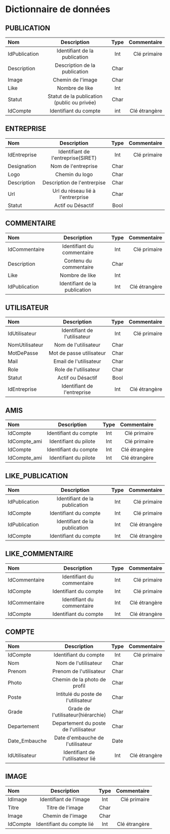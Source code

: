 # Dictionnaire de données

## PUBLICATION

| Nom | Description | Type | Commentaire |
| :--------------- |:---------------:|:---------------:| -----:|
| IdPublication | Identifiant de la publication | Int | Clé primaire |
| Description | Description de la publication | Char |   |
| Image | Chemin de l'image | Char |   |
| Like | Nombre de like | Int |   |
| Statut | Statut de la publication (public ou privée) | Char |   |
| IdCompte | Identifiant du compte | int | Clé étrangère |

## ENTREPRISE

| Nom | Description | Type | Commentaire |
| :--------------- |:---------------:|:---------------:| -----:|
| IdEntreprise | Identifiant de l'entreprise(SIRET) | Int | Clé primaire |
| Designation | Nom de l'entreprise | Char | |
| Logo | Chemin du logo | Char | |
| Description | Description de l'entrerpise | Char | |
| Url | Url du réseau lié à l'entrerprise | Char | |
| Statut | Actif ou Désactif | Bool |  |

## COMMENTAIRE

| Nom | Description | Type | Commentaire |
| :--------------- |:---------------:|:---------------:| -----:|
| IdCommentaire | Identifiant du commentaire | Int | Clé primaire |
| Description | Contenu du commentaire | Char |   |
| Like | Nombre de like | Int |   |
| IdPublication | Identifiant de la publication | Int | Clé étrangère |

## UTILISATEUR

| Nom | Description | Type | Commentaire |
| :--------------- |:---------------:|:---------------:| -----:|
| IdUtilisateur | Identifiant de l'utilisateur | Int | Clé primaire |
| NomUtilisateur | Nom de l'utilisateur | Char |   |
| MotDePasse | Mot de passe utilisateur | Char |   |
| Mail | Email de l'utilisateur | Char |   |
| Role | Role de l'utilisateur | Char |   |
| Statut | Actif ou Désactif | Bool |   |
| IdEntreprise | Identifiant de l'entreprise | Int | Clé étrangère |

## AMIS

| Nom | Description | Type | Commentaire |
| :--------------- |:---------------:|:---------------:| -----:|
| IdCompte | Identifiant du compte | Int | Clé primaire |
| IdCompte_ami | Identifiant du pilote | Int | Clé primaire |
| IdCompte | Identifiant du compte | Int | Clé étrangère |
| IdCompte_ami | Identifiant du pilote | Int | Clé étrangère |

## LIKE_PUBLICATION

| Nom | Description | Type | Commentaire |
| :--------------- |:---------------:|:---------------:| -----:|
| IdPublication | Identifiant de la publication | Int | Clé primaire |
| IdCompte | Identifiant du compte | Int | Clé primaire |
| IdPublication | Identifiant de la publication | Int | Clé étrangère |
| IdCompte | Identifiant du compte | Int | Clé étrangère |

## LIKE_COMMENTAIRE

| Nom | Description | Type | Commentaire |
| :--------------- |:---------------:|:---------------:| -----:|
| IdCommentaire | Identifiant du commentaire | Int | Clé primaire |
| IdCompte | Identifiant du compte | Int | Clé primaire |
| IdCommentaire | Identifiant du commentaire | Int | Clé étrangère |
| IdCompte | Identifiant du compte | Int | Clé étrangère |

## COMPTE

| Nom | Description | Type | Commentaire |
| :--------------- |:---------------:|:---------------:| -----:|
| IdCompte | Identifiant du compte | Int | Clé primaire |
| Nom | Nom de l'utilisateur | Char |  |
| Prenom | Prenom de l'utilisateur | Char |  |
| Photo | Chemin de la photo de profil | Char |  |
| Poste | Intitulé du poste de l'utilisateur | Char |   |
| Grade | Grade de l'utilisateur(hiérarchie) | Char |  |
| Departement | Departement du poste de l'utilisateur | Char |  |
| Date_Embauche | Date d'embauche de l'utilisateur | Date |   |
| IdUtilisateur | Identifiant de l'utilisateur lié | Int | Clé étrangère |

## IMAGE

| Nom | Description | Type | Commentaire |
| :--------------- |:---------------:|:---------------:| -----:|
| IdImage | Identifiant de l'image | Int | Clé primaire |
| Titre | Titre de l'image | Char |  |
| Image | Chemin de l'image | Char |  |
| IdCompte | Identifiant du compte lié | Int | Clé étrangère |
